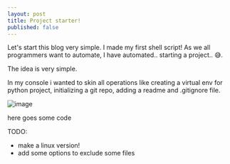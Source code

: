 ```yaml
---
layout: post
title: Project starter!
published: false
---
```


Let's start this blog very simple. I made my first shell script! As we all programmers want to automate, I have automated.. starting a project.. 😅.  

The idea is very simple. 

In my console i wanted to skin all operations like creating a virtual env for python project, initializing a git repo, adding a readme and .gitignore file. 

![image](link_to_image)

here goes some code 



TODO: 
- make a linux version!
- add some options to exclude some files 